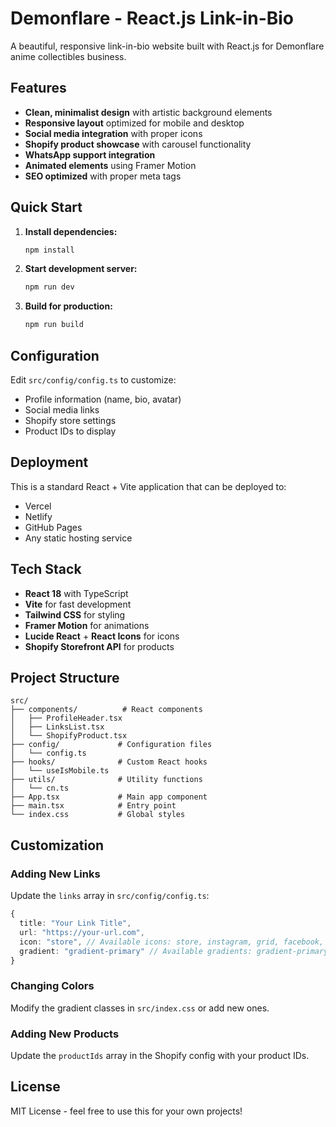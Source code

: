 # Demonflare - React.js Link-in-Bio

A beautiful, responsive link-in-bio website built with React.js for Demonflare anime collectibles business.

## Features

- **Clean, minimalist design** with artistic background elements
- **Responsive layout** optimized for mobile and desktop
- **Social media integration** with proper icons
- **Shopify product showcase** with carousel functionality
- **WhatsApp support integration**
- **Animated elements** using Framer Motion
- **SEO optimized** with proper meta tags

## Quick Start

1. **Install dependencies:**
   ```bash
   npm install
   ```

2. **Start development server:**
   ```bash
   npm run dev
   ```

3. **Build for production:**
   ```bash
   npm run build
   ```

## Configuration

Edit `src/config/config.ts` to customize:
- Profile information (name, bio, avatar)
- Social media links
- Shopify store settings
- Product IDs to display

## Deployment

This is a standard React + Vite application that can be deployed to:
- Vercel
- Netlify
- GitHub Pages
- Any static hosting service

## Tech Stack

- **React 18** with TypeScript
- **Vite** for fast development
- **Tailwind CSS** for styling
- **Framer Motion** for animations
- **Lucide React** + **React Icons** for icons
- **Shopify Storefront API** for products

## Project Structure

```
src/
├── components/          # React components
│   ├── ProfileHeader.tsx
│   ├── LinksList.tsx
│   └── ShopifyProduct.tsx
├── config/             # Configuration files
│   └── config.ts
├── hooks/              # Custom React hooks
│   └── useIsMobile.ts
├── utils/              # Utility functions
│   └── cn.ts
├── App.tsx             # Main app component
├── main.tsx            # Entry point
└── index.css           # Global styles
```

## Customization

### Adding New Links
Update the `links` array in `src/config/config.ts`:

```typescript
{
  title: "Your Link Title",
  url: "https://your-url.com",
  icon: "store", // Available icons: store, instagram, grid, facebook, twitter, whatsapp, music
  gradient: "gradient-primary" // Available gradients: gradient-primary, gradient-secondary, etc.
}
```

### Changing Colors
Modify the gradient classes in `src/index.css` or add new ones.

### Adding New Products
Update the `productIds` array in the Shopify config with your product IDs.

## License

MIT License - feel free to use this for your own projects!